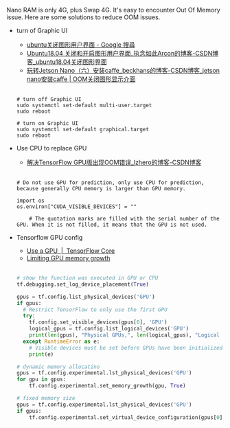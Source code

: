 Nano RAM is only 4G, plus Swap 4G. It's easy to encounter Out Of Memory issue. Here are some solutions to reduce OOM issues.

- turn of Graphic UI

	- [ubuntu关闭图形用户界面 - Google 搜尋](https://www.google.com/search?q=ubuntu%E5%85%B3%E9%97%AD%E5%9B%BE%E5%BD%A2%E7%94%A8%E6%88%B7%E7%95%8C%E9%9D%A2&rlz=1C1GCEU_zh-TWTW892TW892&oq=ubuntu%E5%85%B3%E9%97%AD%E5%9B%BE%E5%BD%A2%E7%94%A8%E6%88%B7%E7%95%8C%E9%9D%A2&aqs=chrome..69i57.43748j0j7&sourceid=chrome&ie=UTF-8)
	- [Ubuntu18.04 关闭和开启图形用户界面_执念如此Arcon的博客-CSDN博客_ubuntu18.04关闭图形界面](https://blog.csdn.net/happy_lucky52/article/details/82626901)
	- [玩转Jetson Nano（六）安装caffe_beckhans的博客-CSDN博客_jetson nano安装caffe | OOM关闭图形显示介面](https://blog.csdn.net/beckhans/article/details/89393280)

    </br>

    ```shell
	# turn off Graphic UI
	sudo systemctl set-default multi-user.target
	sudo reboot

	# turn on Graphic UI
	sudo systemctl set-default graphical.target
	sudo reboot
    ```

- Use CPU to replace GPU

	- [解决TensorFlow GPU版出现OOM错误_lzhero的博客-CSDN博客](https://blog.csdn.net/weixin_42007359/article/details/84634600)

    </br>


    ```shell
    # Do not use GPU for prediction, only use CPU for prediction, because generally CPU memory is larger than GPU memory.

    import os
    os.environ["CUDA_VISIBLE_DEVICES"] = ""

        # The quotation marks are filled with the serial number of the GPU. When it is not filled, it means that the GPU is not used.
    ```


- Tensorflow GPU config

    - [Use a GPU  |  TensorFlow Core](https://www.tensorflow.org/guide/gpu)
    - [Limiting GPU memory growth](https://www.tensorflow.org/guide/gpu#limiting_gpu_memory_growth)

    </br>

    ```python
    # show the function was executed in GPU or CPU
	tf.debugging.set_log_device_placement(True)

	gpus = tf.config.list_physical_devices('GPU')
	if gpus:
	  # Restrict TensorFlow to only use the first GPU
	  try:
	    tf.config.set_visible_devices(gpus[0], 'GPU')
	    logical_gpus = tf.config.list_logical_devices('GPU')
	    print(len(gpus), "Physical GPUs,", len(logical_gpus), "Logical GPU")
	  except RuntimeError as e:
	    # Visible devices must be set before GPUs have been initialized
        print(e)

    # dynamic memory allocatino
    gpus = tf.config.experimental.lst_physical_devices('GPU')
    for gpu in gpus:
        tf.config.experimental.set_memory_growth(gpu, True)

    # fixed memory size
    gpus = tf.config.experimental.lst_physical_devices('GPU')
    if gpus:
        tf.config.experimental.set_virtual_device_configuration(gpus[0], [tf.config.experimental.VirtualDeviceConfiguration(memory_limit=1024*2)])
    ```